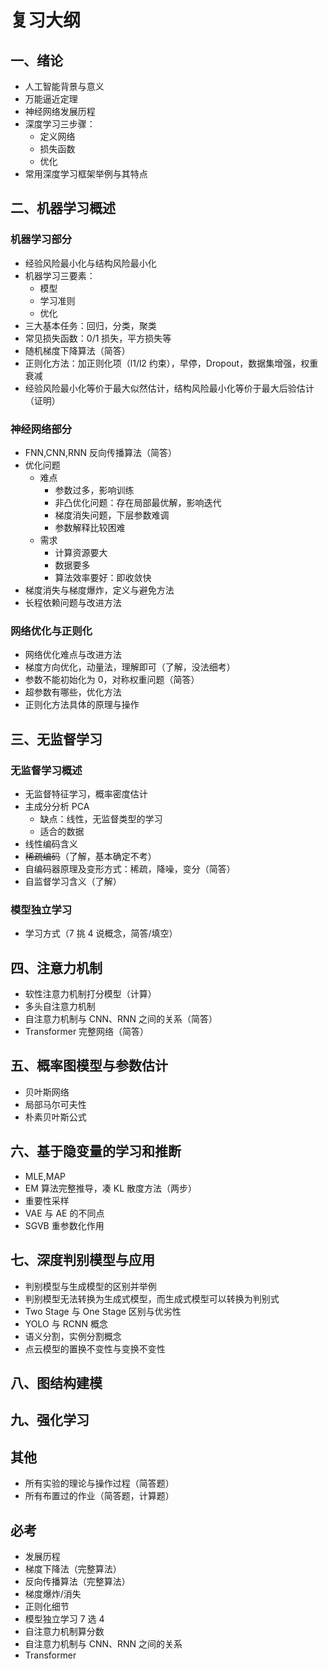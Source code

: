 # 复习大纲

## 一、绪论

- 人工智能背景与意义
- 万能逼近定理
- 神经网络发展历程
- 深度学习三步骤：
  - 定义网络
  - 损失函数
  - 优化
- 常用深度学习框架举例与其特点

## 二、机器学习概述

### 机器学习部分

- 经验风险最小化与结构风险最小化
- 机器学习三要素：
  - 模型
  - 学习准则
  - 优化
- 三大基本任务：回归，分类，聚类
- 常见损失函数：0/1 损失，平方损失等
- 随机梯度下降算法（简答）
- 正则化方法：加正则化项（l1/l2 约束），早停，Dropout，数据集增强，权重衰减
- 经验风险最小化等价于最大似然估计，结构风险最小化等价于最大后验估计（证明）

### 神经网络部分

- FNN,CNN,RNN 反向传播算法（简答）
- 优化问题
  - 难点
    - 参数过多，影响训练
    - 非凸优化问题：存在局部最优解，影响迭代
    - 梯度消失问题，下层参数难调
    - 参数解释比较困难
  - 需求
    - 计算资源要大
    - 数据要多
    - 算法效率要好：即收敛快
- 梯度消失与梯度爆炸，定义与避免方法
- 长程依赖问题与改进方法

### 网络优化与正则化

- 网络优化难点与改进方法
- 梯度方向优化，动量法，理解即可（了解，没法细考）
- 参数不能初始化为 0，对称权重问题（简答）
- 超参数有哪些，优化方法
- 正则化方法具体的原理与操作

## 三、无监督学习

### 无监督学习概述

- 无监督特征学习，概率密度估计
- 主成分分析 PCA
  - 缺点：线性，无监督类型的学习
  - 适合的数据
- 线性编码含义
- ~~稀疏编码~~（了解，基本确定不考）
- 自编码器原理及变形方式：稀疏，降噪，变分（简答）
- 自监督学习含义（了解）

### 模型独立学习

- 学习方式（7 挑 4 说概念，简答/填空）

## 四、注意力机制

- 软性注意力机制打分模型（计算）
- 多头自注意力机制
- 自注意力机制与 CNN、RNN 之间的关系（简答）
- Transformer 完整网络（简答）

## 五、概率图模型与参数估计

- 贝叶斯网络
- 局部马尔可夫性
- 朴素贝叶斯公式

## 六、基于隐变量的学习和推断

- MLE,MAP
- EM 算法完整推导，凑 KL 散度方法（两步）
- 重要性采样
- VAE 与 AE 的不同点
- SGVB 重参数化作用

## 七、深度判别模型与应用

- 判别模型与生成模型的区别并举例
- 判别模型无法转换为生成式模型，而生成式模型可以转换为判别式
- Two Stage 与 One Stage 区别与优劣性
- YOLO 与 RCNN 概念
- 语义分割，实例分割概念
- 点云模型的置换不变性与变换不变性

## 八、图结构建模

## 九、强化学习

## 其他

- 所有实验的理论与操作过程（简答题）
- 所有布置过的作业（简答题，计算题）

## 必考

- 发展历程
- 梯度下降法（完整算法）
- 反向传播算法（完整算法）
- 梯度爆炸/消失
- 正则化细节
- 模型独立学习 7 选 4
- 自注意力机制算分数
- 自注意力机制与 CNN、RNN 之间的关系
- Transformer
